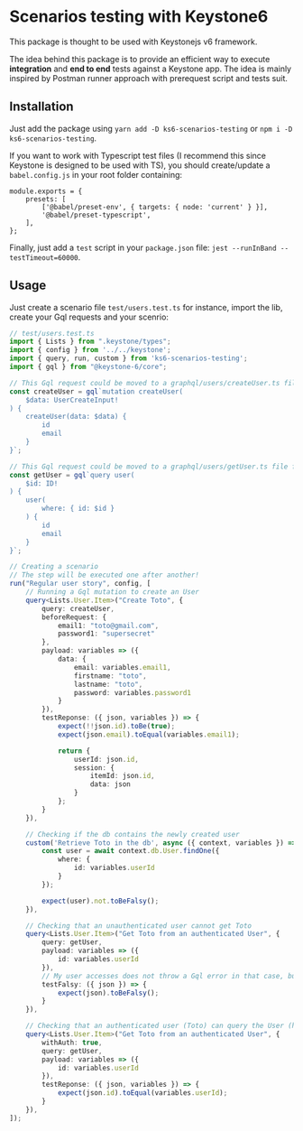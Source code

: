 # Scenarios testing with Keystone6

This package is thought to be used with Keystonejs v6 framework.

The idea behind this package is to provide an efficient way to execute **integration** and **end to end** tests against a Keystone app. The idea is mainly inspired by Postman runner approach with prerequest script and tests suit. 

## Installation

Just add the package using `yarn add -D ks6-scenarios-testing` or `npm i -D ks6-scenarios-testing`.

If you want to work with Typescript test files (I recommend this since Keystone is designed to be used with TS), you should create/update a `babel.config.js` in your root folder containing:

```
module.exports = {
    presets: [
        ['@babel/preset-env', { targets: { node: 'current' } }],
        '@babel/preset-typescript',
    ],
};
```

Finally, just add a `test` script in your `package.json` file: `jest --runInBand --testTimeout=60000`.

## Usage

Just create a scenario file `test/users.test.ts` for instance, import the lib, create your Gql requests and your scenrio:

```typescript
// test/users.test.ts
import { Lists } from ".keystone/types";
import { config } from '../../keystone';
import { query, run, custom } from 'ks6-scenarios-testing';
import { gql } from "@keystone-6/core";

// This Gql request could be moved to a graphql/users/createUser.ts file for instance
const createUser = gql`mutation createUser(
    $data: UserCreateInput!
) {
    createUser(data: $data) {
        id
        email
    }
}`;

// This Gql request could be moved to a graphql/users/getUser.ts file for instance
const getUser = gql`query user(
    $id: ID!
) {
    user(
        where: { id: $id }
    ) {
        id
        email
    }
}`;

// Creating a scenario
// The step will be executed one after another!
run("Regular user story", config, [
    // Running a Gql mutation to create an User
    query<Lists.User.Item>("Create Toto", {
        query: createUser,
        beforeRequest: {
            email1: "toto@gmail.com",
            password1: "supersecret"
        },
        payload: variables => ({
            data: {
                email: variables.email1,
                firstname: "toto",
                lastname: "toto",
                password: variables.password1
            }
        }),
        testReponse: ({ json, variables }) => {
            expect(!!json.id).toBe(true);
            expect(json.email).toEqual(variables.email1);

            return {
                userId: json.id,
                session: {
                    itemId: json.id,
                    data: json
                }
            };
        }
    }),

    // Checking if the db contains the newly created user
    custom('Retrieve Toto in the db', async ({ context, variables }) => {
        const user = await context.db.User.findOne({
            where: {
                id: variables.userId
            }
        });

        expect(user).not.toBeFalsy();
    }),

    // Checking that an unauthenticated user cannot get Toto
    query<Lists.User.Item>("Get Toto from an authenticated User", {
        query: getUser,
        payload: variables => ({
            id: variables.userId
        }),
        // My user accesses does not throw a Gql error in that case, but user is null
        testFalsy: ({ json }) => {
            expect(json).toBeFalsy();
        }
    }),

    // Checking that an authenticated user (Toto) can query the User (himself)
    query<Lists.User.Item>("Get Toto from an authenticated User", {
        withAuth: true,
        query: getUser,
        payload: variables => ({
            id: variables.userId
        }),
        testReponse: ({ json, variables }) => {
            expect(json.id).toEqual(variables.userId);
        }
    }),
]);
```
